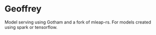 # Geoffrey

Model serving using Gotham and a fork of mleap-rs. For models created using spark or tensorflow.

   
